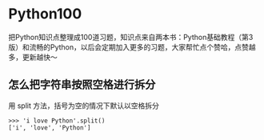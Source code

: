 # Python100
把Python知识点整理成100道习题，知识点来自两本书：Python基础教程（第3版）和流畅的Python，以后会定期加入更多的习题，大家帮忙点个赞哈，点赞越多，更新越快～


## 怎么把字符串按照空格进行拆分

用 split 方法，括号为空的情况下默认以空格拆分


```
>>> 'i love Python'.split()
['i', 'love', 'Python']
```